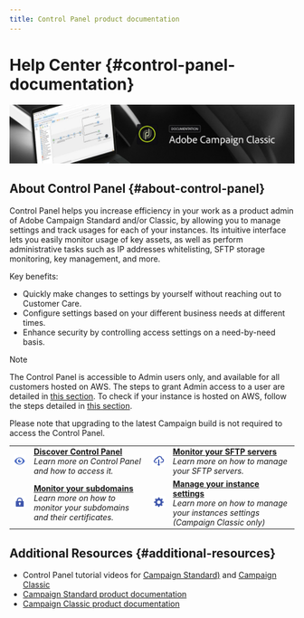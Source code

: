 ```yaml
---
title: Control Panel product documentation
---
```


# Help Center {#control-panel-documentation}

![](assets/banner.jpeg) 

## About Control Panel {#about-control-panel}

Control Panel helps you increase efficiency in your work as a product admin of Adobe Campaign Standard and/or Classic, by allowing you to manage settings and track usages for each of your instances. Its intuitive interface lets you easily monitor usage of key assets, as well as perform administrative tasks such as IP addresses whitelisting, SFTP storage monitoring, key management, and more.

Key benefits:

* Quickly make changes to settings by yourself without reaching out to Customer Care.
* Configure settings based on your different business needs at different times.
* Enhance security by controlling access settings on a need-by-need basis.

>[!NOTE]
>The Control Panel is accessible to Admin users only, and available for all customers hosted on AWS. The steps to grant Admin access to a user are detailed in [this section](discover/using/managing-permissions.md). To check if your instance is hosted on AWS, follow the steps detailed in [this section](faq.md).
>
>Please note that upgrading to the latest Campaign build is not required to access the Control Panel.

<table>
<tr>
    <td><a href="discover/using/accessing-control-panel.md"><img alt="conditions" src="assets/discover.png"/></a></td>
    <td>
        <div><a href="discover/using/accessing-control-panel.md"><strong>Discover Control Panel</strong></a></div>
        <em>Learn more on Control Panel and how to access it.</em>
    </td>
    <td><a href="sftp/using/about-sftp-management.md"><img alt="conditions" src="assets/sftp.png"/></a></td>
    <td>
        <div><a href="sftp/using/about-sftp-management.md"><strong>Monitor your SFTP servers</strong></a></div>
        <em>Learn more on how to manage your SFTP servers.</em>
    </td>
</tr>
<tr>
    <td><a href="subdomains-certificates/using/about-ssl-certificates.md"><img alt="conditions" src="assets/subdomains.png"/></a></td>
    <td>
        <div><a href="subdomains-certificates/using/about-ssl-certificates.md"><strong>Monitor your subdomains</strong></a></div>
        <em>Learn more on how to monitor your subdomains and their certificates.</em>
    </td>
    <td><a href="instances-settings/using/instance-details.md"><img alt="conditions" src="assets/instance_settings.png"/></a></td>
    <td>
        <div><a href="instances-settings/using/instance-details.md"><strong>Manage your instance settings</strong></a></div>
        <em>Learn more on how to manage your instances settings (Campaign Classic only)</em>
    </td>
</tr>
</table>

## Additional Resources {#additional-resources}

* Control Panel tutorial videos for [Campaign Standard)](https://docs.adobe.com/content/help/en/campaign-learn/campaign-standard-tutorials/administrating/control-panel/control-panel-overview.html) and [Campaign Classic](https://docs.adobe.com/content/help/en/campaign-learn/campaign-classic-tutorials/administrating/control-panel-acc/control-panel-overview.html)
* [Campaign Standard product documentation](https://docs.adobe.com/content/help/en/campaign-standard/using/campaign-standard-home.html)
* [Campaign Classic product documentation](https://docs.adobe.com/content/help/en/campaign-classic/using/campaign-classic-home.html)

